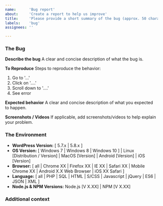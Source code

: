 ```yaml
---
name:      'Bug report'
about:     'Create a report to help us improve'
title:     'Please provide a short summary of the bug (approx. 50 characters)'
labels:    'bug'
assignees: ''

---
```


<!--
	Thanks for taking the time to fill out this bug report! Please
	check that there aren't other open issues addressing the same
	bug before reporting the bug.

	Please provide a short summary of the bug in the Title above.

	Please delete anything that does not apply for you!

	Note: These comments won't show up when you submit the issue.
-->

### The Bug

**Describe the bug**
A clear and concise description of what the bug is.
<!--
	*Who* is the bug affecting?
	*What* is affected by this bug?
	*When* does this occur?
	*Where* on the platform does it happen?
-->

**To Reproduce**
Steps to reproduce the behavior:
1. Go to '...'
2. Click on '....'
3. Scroll down to '....'
4. See error

**Expected behavior**
A clear and concise description of what you expected to happen.

**Screenshots / Videos**
If applicable, add screenshots/videos to help explain your problem.

### The Environment

<!-- Please complete the following information: -->
- **WordPress Version:** [ 5.7.x | 5.8.x ]
- **OS Version:** [ Windows 7 | Windows 8 | Windows 10 ] | Linux [Distribution / Version] | MacOS [Version] | Android [Version] | iOS [Version]
- **Browser:** [ all | Chrome XX | Firefox XX | IE XX | Safari XX | Mobile Chrome XX | Android X.X Web Browser | iOS XX Safari ]
- **Language:** [ all | PHP | SQL | HTML | S/CSS | Javascript | jQuery | ES6 | JSON | XML ]
- **Node.js & NPM Versions:** Node.js [V X.XX] | NPM [V X.XX]

### Additional context
<!--
	Add any other context about the problem here.
	E.g. Are there any related Issues and/or PRs?
-->
